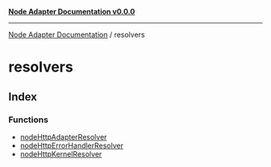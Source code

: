 [**Node Adapter Documentation v0.0.0**](../README.md)

***

[Node Adapter Documentation](../modules.md) / resolvers

# resolvers

## Index

### Functions

- [nodeHttpAdapterResolver](functions/nodeHttpAdapterResolver.md)
- [nodeHttpErrorHandlerResolver](functions/nodeHttpErrorHandlerResolver.md)
- [nodeHttpKernelResolver](functions/nodeHttpKernelResolver.md)
